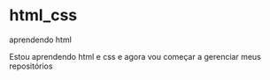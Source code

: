 # html_css
 aprendendo html

 Estou aprendendo html e css e agora vou começar a gerenciar meus repositórios 
